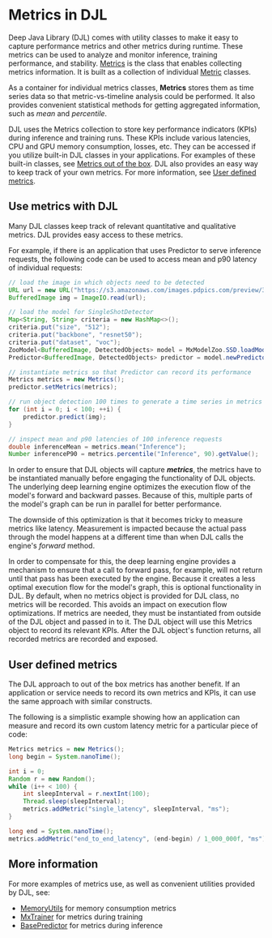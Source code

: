 # Metrics in DJL


Deep Java Library (DJL) comes with utility classes to make it easy to capture performance metrics and other metrics during runtime. These metrics can be used to analyze and monitor inference, training performance, and stability. [Metrics](../api/src/main/java/ai/djl/metric/Metrics.java) is the class that enables collecting metrics information. It is built as a collection of individual [Metric](../api/src/main/java/ai/djl/metric/Metric.java) classes.

As a container for individual metrics classes, **Metrics** stores them as time series data so that metric-vs-timeline analysis could be performed. It also provides convenient statistical methods for getting aggregated information, such as _mean_ and _percentile_.

DJL uses the Metrics collection to store key performance indicators (KPIs) during inference and training runs. These KPIs include various latencies, CPU and GPU memory consumption, losses, etc. They can be accessed if you utilize built-in DJL classes in your applications. For examples of these built-in classes, see [Metrics out of the box](#metrics-out-of-the-box). 
DJL also provides an easy way to keep track of your own metrics. For more information, see [User defined metrics](#user-defined-metrics).

## Use metrics with DJL
Many DJL classes keep track of relevant quantitative and qualitative metrics. DJL provides easy access to these metrics.

For example, if there is an application that uses Predictor to serve inference requests, the following code can be used to access mean and p90 latency of individual requests:

```java
// load the image in which objects need to be detected
URL url = new URL("https://s3.amazonaws.com/images.pdpics.com/preview/3033-bicycle-rider.jpg");
BufferedImage img = ImageIO.read(url);

// load the model for SingleShotDetector
Map<String, String> criteria = new HashMap<>();
criteria.put("size", "512");
criteria.put("backbone", "resnet50");
criteria.put("dataset", "voc");
ZooModel<BufferedImage, DetectedObjects> model = MxModelZoo.SSD.loadModel(criteria);
Predictor<BufferedImage, DetectedObjects> predictor = model.newPredictor();

// instantiate metrics so that Predictor can record its performance
Metrics metrics = new Metrics();
predictor.setMetrics(metrics);

// run object detection 100 times to generate a time series in metrics collection
for (int i = 0; i < 100; ++i) {
    predictor.predict(img);
}

// inspect mean and p90 latencies of 100 inference requests
double inferenceMean = metrics.mean("Inference");
Number inferenceP90 = metrics.percentile("Inference", 90).getValue();
```

In order to ensure that DJL objects will capture _**metrics**_, the metrics have to be instantiated manually before engaging the functionality of DJL objects. The underlying deep learning engine optimizes the execution flow of the model's forward and backward passes. Because of this, multiple parts of the model's graph can be run in parallel for better performance. 

The downside of this optimization is that it becomes tricky to measure metrics like latency.  Measurement is impacted because the actual pass through the model happens at a different time than when DJL calls the engine's _forward_ method. 

In order to compensate for this, the deep learning engine provides a mechanism to ensure that a call to forward pass, for example, will not return until that pass has been executed by the engine. Because it creates a less optimal execution flow for the model's graph, this is optional functionality in DJL. By default, when no metrics object is provided for DJL class, no metrics will be recorded. This avoids an impact on execution flow optimizations. If metrics are needed, they must be instantiated from outside of the DJL object and passed in to it. The DJL object will use this Metrics object to record its relevant KPIs. After the DJL object's function returns, all recorded metrics are recorded and exposed.

## User defined metrics
The DJL approach to out of the box metrics has another benefit. If an application or service needs to record its own metrics and KPIs, it can use the same approach with similar constructs. 

The following is a simplistic example showing how an application can measure and record its own custom latency metric for a particular piece of code:

```java
Metrics metrics = new Metrics();
long begin = System.nanoTime();

int i = 0;
Random r = new Random();
while (i++ < 100) {
    int sleepInterval = r.nextInt(100);
    Thread.sleep(sleepInterval);
    metrics.addMetric("single_latency", sleepInterval, "ms");
}

long end = System.nanoTime();
metrics.addMetric("end_to_end_latency", (end-begin) / 1_000_000f, "ms");
```

## More information

For more examples of metrics use, as well as convenient utilities provided by DJL, see:
- [MemoryUtils](../examples/src/main/java/ai/djl/examples/util/MemoryUtils.java) for memory consumption metrics
- [MxTrainer](../mxnet/engine/src/main/java/ai/djl/mxnet/engine/MxTrainer.java) for metrics during training
- [BasePredictor](../api/src/main/java/ai/djl/inference/BasePredictor.java) for metrics during inference

